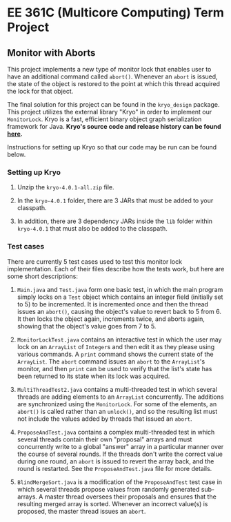# EE 361C (Multicore Computing) Term Project

## Monitor with Aborts

This project implements a new type of monitor lock that enables user to have an additional command called `abort()`. Whenever an `abort` is issued, the state of the object is restored to the point at which this thread acquired the lock for that object.

The final solution for this project can be found in the `kryo_design` package. This project utilizes the external library "Kryo" in order to implement our `MonitorLock`. Kryo is a fast, efficient binary object graph serialization framework for Java. **Kryo's source code and release history can be found [here](https://github.com/EsotericSoftware/kryo).**

Instructions for setting up Kryo so that our code may be run can be found below.

### Setting up Kryo

1) Unzip the `kryo-4.0.1-all.zip` file.

2) In the `kryo-4.0.1` folder, there are 3 JARs that must be added to your classpath. 

3) In addition, there are 3 dependency JARs inside the `lib` folder within `kryo-4.0.1` that must also be added to the classpath.

### Test cases

There are currently 5 test cases used to test this monitor lock implementation. Each of their files describe how the tests work, but here are some short descriptions:

1) `Main.java` and `Test.java` form one basic test, in which the main program simply locks on a `Test` object which contains an integer field (initially set to 5) to be incremented. It is incremented once and then the thread issues an `abort()`, causing the object's value to revert back to 5 from 6. It then locks the object again, increments twice, and aborts again, showing that the object's value goes from 7 to 5.

2) `MonitorLockTest.java` contains an interactive test in which the user may lock on an `ArrayList` of `Integer`s and then edit it as they please using various commands. A `print` command shows the current state of the `ArrayList`. The `abort` command issues an `abort` to the `ArrayList`'s monitor, and then `print` can be used to verify that the list's state has been returned to its state when its lock was acquired.

3) `MultiThreadTest2.java` contains a multi-threaded test in which several threads are adding elements to an `ArrayList` concurrently. The additions are synchronized using the `MonitorLock`. For some of the elements, an `abort()` is called rather than an `unlock()`, and so the resulting list must not include the values added by threads that issued an `abort`.

4) `ProposeAndTest.java` contains a complex multi-threaded test in which several threads contain their own "proposal" arrays and must concurrently write to a global "answer" array in a particular manner over the course of several rounds. If the threads don't write the correct value during one round, an `abort` is issued to revert the array back, and the round is restarted. See the `ProposeAndTest.java` file for more details.

5) `BlindMergeSort.java` is a modification of the `ProposeAndTest` test case in which several threads propose values from randomly generated sub-arrays. A master thread oversees their proposals and ensures that the resulting merged array is sorted. Whenever an incorrect value(s) is proposed, the master thread issues an `abort`. 
